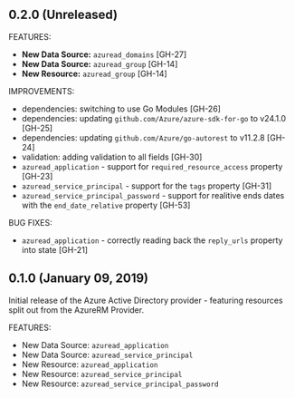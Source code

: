 ## 0.2.0 (Unreleased)

FEATURES:

* **New Data Source:** `azuread_domains` [GH-27]
* **New Data Source:** `azuread_group` [GH-14]
* **New Resource:** `azuread_group` [GH-14]

IMPROVEMENTS:

* dependencies: switching to use Go Modules [GH-26]
* dependencies: updating `github.com/Azure/azure-sdk-for-go` to v24.1.0 [GH-25]
* dependencies: updating `github.com/Azure/go-autorest` to v11.2.8 [GH-24]
* validation: adding validation to all fields [GH-30]
* `azuread_application` - support for `required_resource_access` property [GH-23]
* `azuread_service_principal` - support for the `tags` property [GH-31]
* `azuread_service_principal_password` - support for realitive ends dates with the `end_date_relative` property [GH-53]

BUG FIXES:

* `azuread_application` - correctly reading back the `reply_urls` property into state [GH-21]


## 0.1.0 (January 09, 2019)

Initial release of the Azure Active Directory provider - featuring resources split out from the AzureRM Provider.

FEATURES:

* New Data Source: `azuread_application`
* New Data Source: `azuread_service_principal`
* New Resource: `azuread_application`
* New Resource: `azuread_service_principal`
* New Resource: `azuread_service_principal_password`
